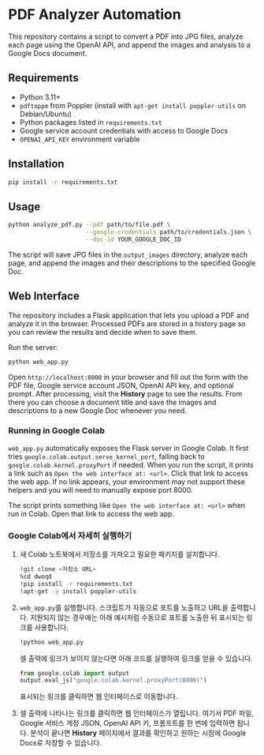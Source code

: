 # PDF Analyzer Automation

This repository contains a script to convert a PDF into JPG files, analyze each page using the OpenAI API, and append the images and analysis to a Google Docs document.

## Requirements

- Python 3.11+
- `pdftoppm` from Poppler (install with `apt-get install poppler-utils` on Debian/Ubuntu)
- Python packages listed in `requirements.txt`
- Google service account credentials with access to Google Docs
- `OPENAI_API_KEY` environment variable

## Installation

```bash
pip install -r requirements.txt
```

## Usage

```bash
python analyze_pdf.py --pdf path/to/file.pdf \
                      --google-credentials path/to/credentials.json \
                      --doc-id YOUR_GOOGLE_DOC_ID
```

The script will save JPG files in the `output_images` directory, analyze each page, and append the images and their descriptions to the specified Google Doc.

## Web Interface

The repository includes a Flask application that lets you upload a PDF and analyze it in the browser. Processed PDFs are stored in a history page so you can review the results and decide when to save them.

Run the server:

```bash
python web_app.py
```

Open `http://localhost:8000` in your browser and fill out the form with the PDF file, Google service account JSON, OpenAI API key, and optional prompt. After processing, visit the **History** page to see the results. From there you can choose a document title and save the images and descriptions to a new Google Doc whenever you need.

### Running in Google Colab

`web_app.py` automatically exposes the Flask server in Google Colab. It first
tries `google.colab.output.serve_kernel_port`, falling back to
`google.colab.kernel.proxyPort` if needed. When you run the script, it prints a
link such as `Open the web interface at: <url>`. Click that link to access the
web app. If no link appears, your environment may not support these helpers and
you will need to manually expose port 8000.

The script prints something like `Open the web interface at: <url>` when run in
Colab. Open that link to access the web app.
### Google Colab에서 자세히 실행하기

1. 새 Colab 노트북에서 저장소를 가져오고 필요한 패키지를 설치합니다.

   ```bash
   !git clone <저장소 URL>
   %cd dwoqd
   !pip install -r requirements.txt
   !apt-get -y install poppler-utils
   ```

2. `web_app.py`를 실행합니다. 스크립트가 자동으로 포트를 노출하고 URL을
   출력합니다. 지원되지 않는 경우에는 아래 예시처럼 수동으로 포트를
   노출한 뒤 표시되는 링크를 사용합니다.

   ```bash
   !python web_app.py
   ```
   셀 출력에 링크가 보이지 않는다면 아래 코드를 실행하여 링크를 얻을 수
   있습니다.

   ```python
   from google.colab import output
   output.eval_js("google.colab.kernel.proxyPort(8000)")
   ```

   표시되는 링크를 클릭하면 웹 인터페이스로 이동합니다.


3. 셀 출력에 나타나는 링크를 클릭하면 웹 인터페이스가 열립니다. 여기서 PDF 파일,
   Google 서비스 계정 JSON, OpenAI API 키, 프롬프트를 한 번에 입력하면 됩니다.
   분석이 끝나면 **History** 페이지에서 결과를 확인하고 원하는 시점에
   Google Docs로 저장할 수 있습니다.
